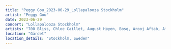 ```yaml
---
title: "Peggy Gou_2023-06-29_Lollapalooza Stockholm"
artist: "Peggy Gou"
date: 2023-06-29
concert: "Lollapalooza Stockholm"
artists: "700 Bliss, Chloe Caillet, August Høyen, Bosq, Arooj Aftab, Afrojack, Alok, Aines, Bomba Estéreo, Amelie Lens, Aletha, Ayax y Prok, Bicep, Aphex Twin, Acid Pauli, Ahadadream, 999999999, Ashibah"
location: "Gärdet"
location_details: "Stockholm, Sweden"
---
```

